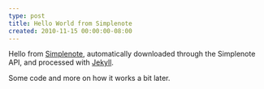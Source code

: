 ```yaml
---
type: post
title: Hello World from Simplenote
created: 2010-11-15 00:00:00-08:00
---
```

Hello from [Simplenote](http://simplenoteapp.com), automatically downloaded through the Simplenote API, and processed with [Jekyll](http://jekyllrb.com/).

Some code and more on how it works a bit later.
